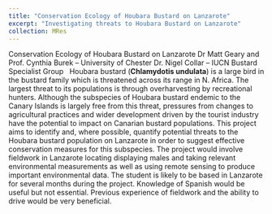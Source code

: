 ```yaml
---
title: "Conservation Ecology of Houbara Bustard on Lanzarote"
excerpt: "Investigating threats to Houbara Bustard on Lanzarote"
collection: MRes
---
```


Conservation Ecology of Houbara Bustard on Lanzarote
Dr Matt Geary and Prof. Cynthia Burek – University of Chester
Dr. Nigel Collar – IUCN Bustard Specialist Group
 
Houbara bustard (__Chlamydotis undulata__) is a large bird in the bustard family which is threatened across its range in N. Africa. The largest threat to its populations is through overharvesting by recreational hunters. Although the subspecies of Houbara bustard endemic to the Canary Islands is largely free from this threat, pressures from changes to agricultural practices and wider development driven by the tourist industry have the potential to impact on Canarian bustard populations. This project aims to identify and, where possible, quantify potential threats to the Houbara bustard population on Lanzarote in order to suggest effective conservation measures for this subspecies. The project would involve fieldwork in Lanzarote locating displaying males and taking relevant environmental measurements as well as using remote sensing to produce important environmental data. The student is likely to be based in Lanzarote for several months during the project. Knowledge of Spanish would be useful but not essential. Previous experience of fieldwork and the ability to drive would be very beneficial.
